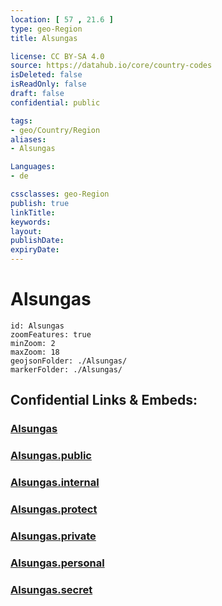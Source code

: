 ```yaml
---
location: [ 57 , 21.6 ] 
type: geo-Region
title: Alsungas

license: CC BY-SA 4.0
source: https://datahub.io/core/country-codes
isDeleted: false
isReadOnly: false
draft: false
confidential: public

tags:
- geo/Country/Region
aliases:
- Alsungas

Languages:
- de

cssclasses: geo-Region
publish: true
linkTitle: 
keywords: 
layout: 
publishDate: 
expiryDate: 
---
```


# Alsungas

```leaflet
id: Alsungas
zoomFeatures: true 
minZoom: 2 
maxZoom: 18
geojsonFolder: ./Alsungas/
markerFolder: ./Alsungas/
```


## Confidential Links & Embeds: 

### [Alsungas](/_Standards/Earth/Continent/Europe/Europe~North/Latvia/Counties/Alsungas.md) 

### [Alsungas.public](/_public/Earth/Continent/Europe/Europe~North/Latvia/Counties/Alsungas.public.md) 

### [Alsungas.internal](/_internal/Earth/Continent/Europe/Europe~North/Latvia/Counties/Alsungas.internal.md) 

### [Alsungas.protect](/_protect/Earth/Continent/Europe/Europe~North/Latvia/Counties/Alsungas.protect.md) 

### [Alsungas.private](/_private/Earth/Continent/Europe/Europe~North/Latvia/Counties/Alsungas.private.md) 

### [Alsungas.personal](/_personal/Earth/Continent/Europe/Europe~North/Latvia/Counties/Alsungas.personal.md) 

### [Alsungas.secret](/_secret/Earth/Continent/Europe/Europe~North/Latvia/Counties/Alsungas.secret.md)

